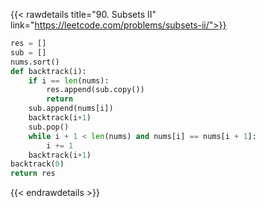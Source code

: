 {{< rawdetails title="90. Subsets II" link="https://leetcode.com/problems/subsets-ii/">}}

```python
res = []
sub = []
nums.sort()
def backtrack(i):
    if i == len(nums):
        res.append(sub.copy())
        return
    sub.append(nums[i])
    backtrack(i+1)
    sub.pop()
    while i + 1 < len(nums) and nums[i] == nums[i + 1]:
        i += 1
    backtrack(i+1)
backtrack(0)
return res
```

{{< endrawdetails >}}

